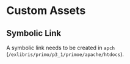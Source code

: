 # Custom Assets
## Symbolic Link
A symbolic link needs to be created in `apch` (`/exlibris/primo/p3_1/primoe/apache/htdocs`).
